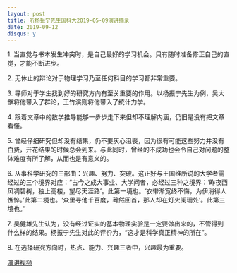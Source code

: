 ```yaml
---
layout: post
title: 听杨振宁先生国科大2019-05-09演讲摘录
date: 2019-09-12
disqus: y
---
```


1\. 当直觉与书本发生冲突时，是自己最好的学习机会。只有随时准备修正自己的直觉，才能不断进步。

2\. 无休止的辩论对于物理学习乃至任何科目的学习都非常重要。

3\. 导师对于学生找到好的研究方向有至关重要的作用。以杨振宁先生为例，吴大猷将他带入了群论，王竹溪则将他带入了统计力学。

4\. 跟着文章中的数学推导能够一步步走下来但却不理解内涵，仍旧是没有把文章看懂。

5\. 曾经仔细研究但却没有结果，仍不要灰心沮丧，因为很有可能这些努力并没有白费，开花结果的时候总会到来。与此同时，曾经的不成功也会令自己对问题的整体难度有所了解，从而也是有意义的。

6\. 从事科学研究的三部曲：兴趣、努力、突破。这正好与王国维所说的大学者需经过的三个境界对应：“古今之成大事业、大学问者，必经过三种之境界：‘昨夜西风凋碧树，独上高楼，望尽天涯路’。此第一境也。‘衣带渐宽终不悔，为伊消得人憔悴。’此第二境也。‘众里寻他千百度，蓦然回首，那人却在灯火阑珊处’。此第三境也。”

7\. 吴健雄先生认为，没有经过证实的基本物理实验是一定要做出来的，不管得到什么样的结果。杨振宁先生对此的评价为，“这才是科学真正精神的所在”。

8\. 在选择研究方向时，热点、能力、兴趣三者中，兴趣最为重要。

[演讲视频](https://www.bilibili.com/video/av52332383)
